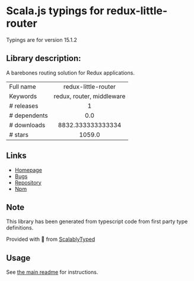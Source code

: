 
# Scala.js typings for redux-little-router

Typings are for version 15.1.2

## Library description:
A barebones routing solution for Redux applications.

|                    |                 |
| ------------------ | :-------------: |
| Full name          | redux-little-router |
| Keywords           | redux, router, middleware |
| # releases         | 1 |
| # dependents       | 0.0 |
| # downloads        | 8832.333333333334 |
| # stars            | 1059.0 |

## Links
- [Homepage](https://github.com/FormidableLabs/redux-little-router#readme)
- [Bugs](https://github.com/FormidableLabs/redux-little-router/issues)
- [Repository](https://github.com/FormidableLabs/redux-little-router)
- [Npm](https://www.npmjs.com/package/redux-little-router)
    


## Note
This library has been generated from typescript code from first party type definitions.

Provided with :purple_heart: from [ScalablyTyped](https://github.com/oyvindberg/ScalablyTyped)

## Usage
See [the main readme](../../readme.md) for instructions.



